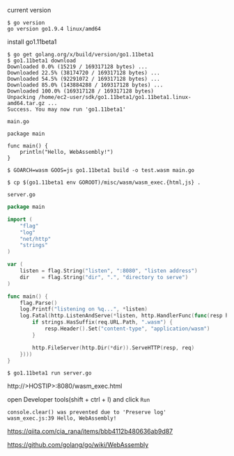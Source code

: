 
current version
```console
$ go version
go version go1.9.4 linux/amd64
```

install go1.11beta1
```console
$ go get golang.org/x/build/version/go1.11beta1
$ go1.11beta1 download
Downloaded 0.0% (15219 / 169317128 bytes) ...
Downloaded 22.5% (38174720 / 169317128 bytes) ...
Downloaded 54.5% (92291072 / 169317128 bytes) ...
Downloaded 85.0% (143884288 / 169317128 bytes) ...
Downloaded 100.0% (169317128 / 169317128 bytes)
Unpacking /home/ec2-user/sdk/go1.11beta1/go1.11beta1.linux-amd64.tar.gz ...
Success. You may now run 'go1.11beta1'
```


`main.go`
```golang
package main

func main() {
	println("Hello, WebAssembly!")
}
```

```console
$ GOARCH=wasm GOOS=js go1.11beta1 build -o test.wasm main.go
```
```console
$ cp $(go1.11beta1 env GOROOT)/misc/wasm/wasm_exec.{html,js} .
```

`server.go`
```go
package main

import (
	"flag"
	"log"
	"net/http"
	"strings"
)

var (
	listen = flag.String("listen", ":8080", "listen address")
	dir    = flag.String("dir", ".", "directory to serve")
)

func main() {
	flag.Parse()
	log.Printf("listening on %q...", *listen)
	log.Fatal(http.ListenAndServe(*listen, http.HandlerFunc(func(resp http.ResponseWriter, req *http.Request) {
		if strings.HasSuffix(req.URL.Path, ".wasm") {
			resp.Header().Set("content-type", "application/wasm")
		}

		http.FileServer(http.Dir(*dir)).ServeHTTP(resp, req)
	})))
}
```

```console
$ go1.11beta1 run server.go
```

http://&gt;HOSTIP&gt;:8080/wasm_exec.html

open Developer tools(shift + ctrl + I) and click `Run` 

```
console.clear() was prevented due to 'Preserve log'
wasm_exec.js:39 Hello, WebAssembly!
```

https://qiita.com/cia_rana/items/bbb4112b480636ab9d87

https://github.com/golang/go/wiki/WebAssembly
